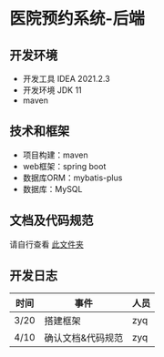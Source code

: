 # 医院预约系统-后端

## 开发环境
- 开发工具 IDEA 2021.2.3
- 开发环境 JDK 11
- maven

## 技术和框架

- 项目构建：maven
- web框架：spring boot
- 数据库ORM：mybatis-plus
- 数据库：MySQL

## 文档及代码规范
请自行查看 [此文件夹](./doc/项目规范)

## 开发日志

| 时间   | 事件 | 人员  |
|------|--|-----|
| 3/20 | 搭建框架 | zyq |
| 4/10 | 确认文档&代码规范 |zyq|